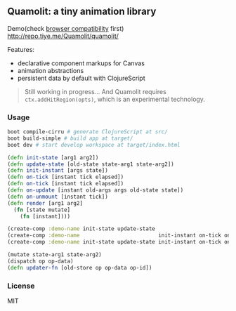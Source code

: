 
Quamolit: a tiny animation library
----

Demo(check [browser compatibility][Browser_compatibility] first) http://repo.tiye.me/Quamolit/quamolit/

[Browser_compatibility]: https://developer.mozilla.org/en-US/docs/Web/API/CanvasRenderingContext2D/addHitRegion#Browser_compatibility

Features:

* declarative component markups for Canvas
* animation abstractions
* persistent data by default with ClojureScript

> Still working in progress... And Quamolit requires `ctx.addHitRegion(opts)`, which is an experimental technology.

### Usage

```bash
boot compile-cirru # generate ClojureScript at src/
boot build-simple # build app at target/
boot dev # start develop workspace at target/index.html
```

```clj
(defn init-state [arg1 arg2])
(defn update-state [old-state state-arg1 state-arg2])
(defn init-instant [args state])
(defn on-tick [instant tick elapsed])
(defn on-tick [instant tick elapsed])
(defn on-update [instant old-args args old-state state])
(defn on-unmount [instant tick])
(defn render [arg1 arg2]
  (fn [state mutate]
    (fn [instant])))

(create-comp :demo-name init-state update-state                                         render)
(create-comp :demo-name                         init-instant on-tick on-update on-mount render)
(create-comp :demo-name init-state update-state init-instant on-tick on-update on-mount render)

(mutate state-arg1 state-arg2)
(dispatch op op-data)
(defn updater-fn [old-store op op-data op-id])
```

### License

MIT
